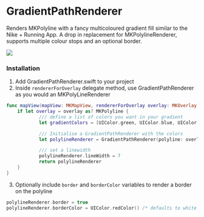 # GradientPathRenderer  

Renders MKPolyline with a fancy multicoloured gradient fill similar to the Nike + Running App.
A drop in replacement for MKPolylineRenderer, supports multiple colour stops and an optional border.  

![](http://i.imgur.com/6fFwni0.png)

### Installation
1. Add GradientPathRenderer.swift to your project
2. Inside `rendererForOverlay` delegate method, use GradientPathRenderer as you would an MKPolyLineRenderer
```swift
func mapView(mapView: MKMapView, rendererForOverlay overlay: MKOverlay) -> MKOverlayRenderer {
    if let overlay = overlay as? MKPolyline {
            /// define a list of colors you want in your gradient
            let gradientColors = [UIColor.green, UIColor.blue, UIColor.yellow, UIColor.red]

            /// Initialise a GradientPathRenderer with the colors
            let polylineRenderer = GradientPathRenderer(polyline: overlay, colors: gradientColors)

        	/// set a linewidth
            polylineRenderer.lineWidth = 7
            return polylineRenderer
    }
}
```

3. Optionally include `border` and `borderColor` variables to render a border on the polyline
```swift
polylineRenderer.border = true
polylineRenderer.borderColor = UIColor.redColor() /* defaults to white if not specified*/
```
